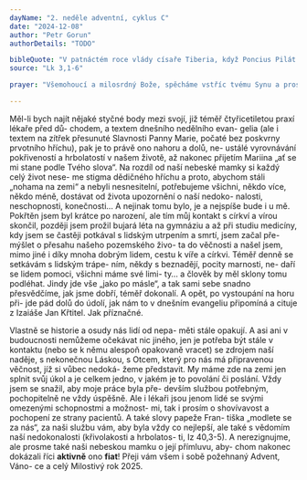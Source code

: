 ```yaml
---
dayName: "2. neděle adventní, cyklus C"
date: "2024-12-08"
author: "Petr Gorun"
authorDetails: "TODO"

bibleQuote: "V patnáctém roce vlády císaře Tiberia, když Poncius Pilát byl místodržitelem v Judsku, He- rodes údělným knížetem v Galileji, jeho bratr Filip údělným knížetem v Itureji a v Trachoni- tidě, Lysaniáš údělným knížetem v Abiléně, za velekněží Annáše a Kaifáše, uslyšel na poušti Boží slovo Jan, syn Zachariášův. Šel do celého okolí Jordánu a hlásal křest pokání, aby byly odpuštěny hříchy. Tak je psáno v knize řečí pro- roka Izaiáše: „Hlas volajícího na poušti: Při- pravte cestu Pánu, vyrovnejte mu stezky! Každé údolí ať je zasypáno, každá hora a každý paho- rek srovnán; kde je co křivého, ať je narovnáno, cesty hrbolaté ať se uhladí! A každý člověk uzří Boží spásu.“"
source: "Lk 3,1-6"

prayer: "Všemohoucí a milosrdný Bože, spěcháme vstříc tvému Synu a prosíme tě: nedopusť, aby nám stály v cestě pozemské zájmy, ale ať ne- beská moudrost zúrodní naše nitro, abychom došli k věčnému životu  s Kristem. Neboť  on s tebou v jednotě Ducha Svatého…"

---
```


Měl-li bych najít nějaké styčné body mezi svojí, již téměř čtyřicetiletou praxí lékaře před dů- chodem, a textem dnešního nedělního evan- gelia (ale i textem na zítřek přesunuté Slavnosti Panny Marie, počaté bez poskvrny prvotního hříchu), pak je to právě ono nahoru a dolů, ne- ustálé vyrovnávání pokřiveností a hrbolatostí v našem životě, až nakonec přijetím Mariina
„ať se mi stane podle Tvého slova“. Na rozdíl od naší nebeské mamky si každý celý život nese- me stigma dědičného hříchu a proto, abychom stáli „nohama na zemi“ a nebyli nesnesitelní, potřebujeme všichni, někdo více, někdo méně, dostávat od života upozornění o naší nedoko- nalosti, neschopnosti, konečnosti…
A nejinak tomu bylo, je a nejspíše bude i u mě. Pokřtěn jsem byl krátce po narození, ale tím můj kontakt s církví a vírou skončil, později jsem prožil bujará léta na gymnáziu a až při studiu medicíny, kdy jsem se častěji potkával  s lidským utrpením a smrtí, jsem začal pře- mýšlet o přesahu našeho  pozemského  živo- ta do věčnosti a našel jsem, mimo jiné i díky mnoha dobrým lidem, cestu k víře a církvi.
Téměř denně se setkávám s lidským trápe- ním, někdy s beznadějí, pocity marnosti, ne- daří se lidem pomoci, všichni máme své limi- ty… a člověk by měl sklony tomu podléhat. Jindy jde vše „jako po másle“, a tak sami sebe snadno přesvědčíme, jak jsme dobří, téměř dokonalí. A opět, po vystoupání na horu při- jde pád dolů do údolí, jak nám to v dnešním evangeliu připomíná a cituje z Izaiáše Jan Křtitel. Jak příznačné.
 
Vlastně se historie a osudy nás lidí od nepa- měti stále opakují. A asi ani v budoucnosti nemůžeme očekávat nic jiného, jen je potřeba být stále v kontaktu (nebo se k němu alespoň opakovaně  vracet)  se  zdrojem  naší  naděje,  s nekonečnou Láskou, s Otcem, který pro nás má připravenou věčnost, jíž si vůbec nedoká- žeme představit. My máme zde na zemi jen splnit svůj úkol a je celkem jedno, v jakém je to povolání či poslání.
Vždy jsem se snažil, aby moje práce byla pře- devším službou potřebným, pochopitelně ne vždy úspěšně. Ale i lékaři jsou jenom lidé se svými omezenými schopnostmi a možnost- mi, tak i prosím o shovívavost  a pochopení  ze strany pacientů. A také slovy papeže Fran- tiška „modlete se za nás“, za naši službu vám, aby byla vždy co nejlepší, ale také s vědomím naší nedokonalosti (křivolakosti a hrbolatos- ti, Iz 40,3-5). A nerezignujme, ale prosme také naši nebeskou mamku o její přímluvu, aby- chom nakonec dokázali říci **aktivně** ono **fiat**!
Přeji vám všem i sobě požehnaný Advent, Váno- ce a celý Milostivý rok 2025.

